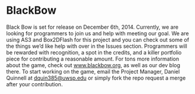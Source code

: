 BlackBow
========
Black Bow is set for release on December 6th, 2014. Currently, we are looking for programmers to join us and help with meeting our goal. We are using AS3 and Box2DFlash for this project and you can check out some of the things we’d like help with over in the Issues section.
Programmers will be rewarded with recognition, a spot in the credits, and a killer portfolio piece for contributing a reasonable amount.
For tons more information about the game,  check out www.blackbow.org, as well as our dev blog there.
To start working on the game, email the Project Manager, Daniel Quinnell at dquin385@uwsp.edu or simply fork the repo request a merge after your contribution.